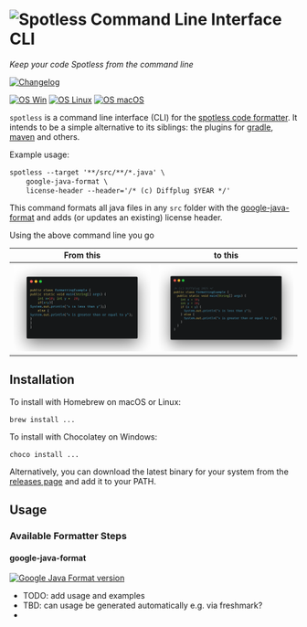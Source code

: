 # <img align="left" src="../_images/spotless_logo.png"> Spotless Command Line Interface CLI

_Keep your code Spotless from the command line_

<!---freshmark shields
output = [
  link(shield('Changelog', 'changelog', '{{versionLast}}', 'blue'), 'CHANGES.md'),
  '',
  link(shield('OS Win', 'OS', 'Windows', 'blueviolet'), 'README.md'),
  link(shield('OS Linux', 'OS', 'Linux', 'blueviolet'), 'README.md'),
  link(shield('OS macOS', 'OS', 'macOS', 'blueviolet'), 'README.md'),
  ].join('\n')
-->

[![Changelog](https://img.shields.io/badge/changelog-versionLast%3DUNKNOWN-blue.svg)](CHANGES.md)

[![OS Win](https://img.shields.io/badge/OS-Windows-blueviolet.svg)](README.md)
[![OS Linux](https://img.shields.io/badge/OS-Linux-blueviolet.svg)](README.md)
[![OS macOS](https://img.shields.io/badge/OS-macOS-blueviolet.svg)](README.md)

<!---freshmark /shields -->

`spotless` is a command line interface (CLI) for the [spotless code formatter](../README.md).
It intends to be a simple alternative to its siblings: the plugins for [gradle](../plugin-gradle/README.md), [maven](../plugin-maven/README.md)
and others.

Example usage:

```shell
spotless --target '**/src/**/*.java' \
    google-java-format \
    license-header --header='/* (c) Diffplug $YEAR */'
```

This command formats all java files in any `src` folder with the [google-java-format](https://github.com/google/google-java-format) and adds (or updates an existing) license header.

Using the above command line you go

<!---freshmark example_usage_before_after
output = [
  '| From this | to this |',
    '| --- | --- |',
  '| ' + image('before', 'docs/examples/intro/resized/FormattingExample.java.png') + ' | ' + image('after', 'docs/examples/intro/resized/FormattingExampleFormatted.java.png') + ' |',
  ].join('\n')
-->

| From this                                                         | to this                                                                   |
| ----------------------------------------------------------------- | ------------------------------------------------------------------------- |
| ![before](docs/examples/intro/resized/FormattingExample.java.png) | ![after](docs/examples/intro/resized/FormattingExampleFormatted.java.png) |

<!---freshmark /example_usage_before_after -->

## Installation

To install with Homebrew on macOS or Linux:

```shell
brew install ...
```

To install with Chocolatey on Windows:

```shell
choco install ...
```

Alternatively, you can download the latest binary for your system from the [releases page](https://...) and add it to your PATH.

## Usage

### Available Formatter Steps

#### google-java-format

<!---freshmark gjfshields
output = [
  link(shield('Google Java Format version', 'google-java-format', '{{libs.versions.native.include.googleJavaFormat}}', 'blue'), 'https://github.com/google/google-java-format'),
  ].join('\n')
-->

[![Google Java Format version](https://img.shields.io/badge/google--java--format-1.24.0-blue.svg)](https://github.com/google/google-java-format)

<!---freshmark /gjfshields -->

- TODO: add usage and examples
- TBD: can usage be generated automatically e.g. via freshmark?
-
